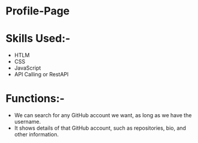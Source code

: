 # Profile-Page
<h1>Skills Used:-</h1>
<ul>
  <li>HTLM</li>
  <li>CSS</li>
  <li>JavaScript</li>
  <li>API Calling or RestAPI</li>
</ul>

<h1>Functions:-</h1>
<ul>
  <li>We can search for any GitHub account we want, as long as we have the username.</li>
  <li>It shows details of that GitHub account, such as repositories, bio, and other information.</li>
</ul>
